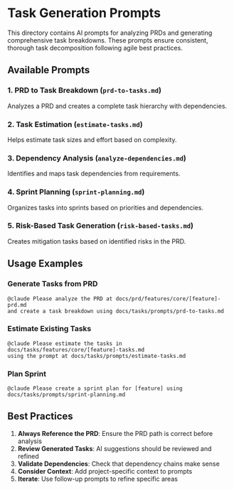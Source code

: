 # Task Generation Prompts

This directory contains AI prompts for analyzing PRDs and generating comprehensive task breakdowns. These prompts ensure consistent, thorough task decomposition following agile best practices.

## Available Prompts

### 1. PRD to Task Breakdown (`prd-to-tasks.md`)
Analyzes a PRD and creates a complete task hierarchy with dependencies.

### 2. Task Estimation (`estimate-tasks.md`)
Helps estimate task sizes and effort based on complexity.

### 3. Dependency Analysis (`analyze-dependencies.md`)
Identifies and maps task dependencies from requirements.

### 4. Sprint Planning (`sprint-planning.md`)
Organizes tasks into sprints based on priorities and dependencies.

### 5. Risk-Based Task Generation (`risk-based-tasks.md`)
Creates mitigation tasks based on identified risks in the PRD.

## Usage Examples

### Generate Tasks from PRD
```
@claude Please analyze the PRD at docs/prd/features/core/[feature]-prd.md 
and create a task breakdown using docs/tasks/prompts/prd-to-tasks.md
```

### Estimate Existing Tasks
```
@claude Please estimate the tasks in docs/tasks/features/core/[feature]-tasks.md 
using the prompt at docs/tasks/prompts/estimate-tasks.md
```

### Plan Sprint
```
@claude Please create a sprint plan for [feature] using 
docs/tasks/prompts/sprint-planning.md
```

## Best Practices

1. **Always Reference the PRD**: Ensure the PRD path is correct before analysis
2. **Review Generated Tasks**: AI suggestions should be reviewed and refined
3. **Validate Dependencies**: Check that dependency chains make sense
4. **Consider Context**: Add project-specific context to prompts
5. **Iterate**: Use follow-up prompts to refine specific areas
